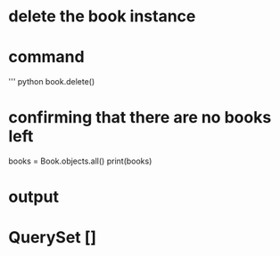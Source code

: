 # delete the book instance

# command
''' python
book.delete()
# confirming that there are no books left
books = Book.objects.all()
print(books)

# output
# QuerySet []